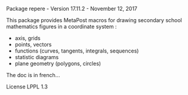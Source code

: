 Package repere - Version 17.11.2 - November 12, 2017

This package provides MetaPost macros for drawing sec­ondary school math­e­mat­ics figures in a coordinate system :
- axis, grids
- points, vectors
- functions (curves, tangents, integrals, sequences)
- statistic diagrams
- plane geometry (polygons, circles)

The doc is in french...

License LPPL 1.3

